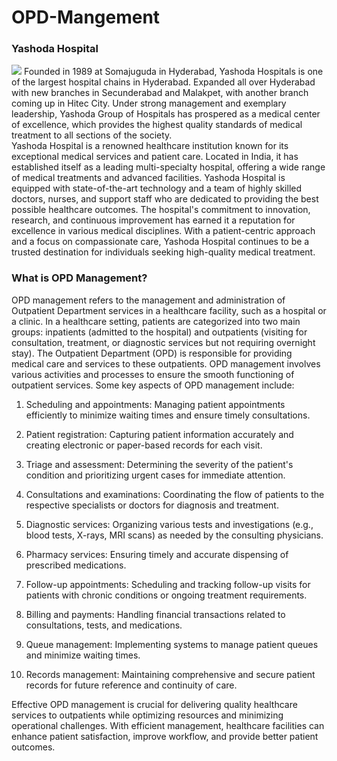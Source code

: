 # OPD-Mangement
### Yashoda Hospital
<img src="https://cdn.yashodahospitals.com/wp-content/uploads/yashoda_hitech_city.jpg">
Founded in 1989 at Somajuguda in Hyderabad, Yashoda Hospitals is one of the largest hospital chains in Hyderabad. Expanded all over Hyderabad with new branches in Secunderabad and Malakpet, with another branch coming up in Hitec City.
Under strong management and exemplary leadership, Yashoda Group of Hospitals has prospered as a medical center of excellence, which provides the highest quality standards of medical treatment to all sections of the society.<br>
Yashoda Hospital is a renowned healthcare institution known for its exceptional medical services and patient care. Located in India, it has established itself as a leading multi-specialty hospital, offering a wide range of medical treatments and advanced facilities. Yashoda Hospital is equipped with state-of-the-art technology and a team of highly skilled doctors, nurses, and support staff who are dedicated to providing the best possible healthcare outcomes. The hospital's commitment to innovation, research, and continuous improvement has earned it a reputation for excellence in various medical disciplines. With a patient-centric approach and a focus on compassionate care, Yashoda Hospital continues to be a trusted destination for individuals seeking high-quality medical treatment.


### What is OPD Management?
OPD management refers to the management and administration of Outpatient Department services in a healthcare facility, such as a hospital or a clinic. In a healthcare setting, patients are categorized into two main groups: inpatients (admitted to the hospital) and outpatients (visiting for consultation, treatment, or diagnostic services but not requiring overnight stay). The Outpatient Department (OPD) is responsible for providing medical care and services to these outpatients.
OPD management involves various activities and processes to ensure the smooth functioning of outpatient services. Some key aspects of OPD management include:

1. Scheduling and appointments: Managing patient appointments efficiently to minimize waiting times and ensure timely consultations.

2. Patient registration: Capturing patient information accurately and creating electronic or paper-based records for each visit.

3. Triage and assessment: Determining the severity of the patient's condition and prioritizing urgent cases for immediate attention.

4. Consultations and examinations: Coordinating the flow of patients to the respective specialists or doctors for diagnosis and treatment.

5. Diagnostic services: Organizing various tests and investigations (e.g., blood tests, X-rays, MRI scans) as needed by the consulting physicians.

6. Pharmacy services: Ensuring timely and accurate dispensing of prescribed medications.

7. Follow-up appointments: Scheduling and tracking follow-up visits for patients with chronic conditions or ongoing treatment requirements.

8. Billing and payments: Handling financial transactions related to consultations, tests, and medications.

9. Queue management: Implementing systems to manage patient queues and minimize waiting times.

10. Records management: Maintaining comprehensive and secure patient records for future reference and continuity of care.

Effective OPD management is crucial for delivering quality healthcare services to outpatients while optimizing resources and minimizing operational challenges. With efficient management, healthcare facilities can enhance patient satisfaction, improve workflow, and provide better patient outcomes.